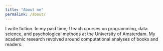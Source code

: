 ```yaml
---
title: "About me"
permalink: /about/
---
```


I write fiction. In my paid time, I teach courses on programming, data science, and psychological methods at the University of Amsterdam. My academic research revolved around computational analyses of books and readers.